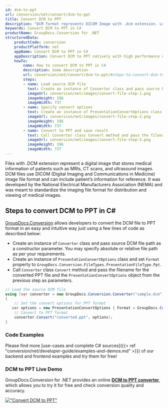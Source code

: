 ```yaml
---
id: dcm-to-ppt
url: conversion/net/convert/dcm-to-ppt
title: Convert DCM to PPT
description: "DCM format represents DICOM Image with .dcm extension. Learn how to convert DCM to PPT file programmatically in C# language using GroupDocs.Conversion for .NET library."
keywords: Convert DCM to PPT in C#
productName: GroupDocs.Conversion for .NET
structuredData:
    productCode: conversion
    productPlatform: net
    appName: Convert DCM to PPT in C#
    appDescription: Convert DCM to PPT natively with high performance using C# language and server side GroupDocs.Conversion for .NET APIs, without the use of any software like Microsoft or Open Office.
    howTo:
        name: How to convert DCM to PPT in C# 
        description: Some description
        url: conversion/net/convert/dcm-to-ppt/#steps-to-convert-dcm-to-ppt-in-c
        steps:
        - name: Load source DCM file 
          text: Create an instance of Converter class and pass source DCM file path as a constructor parameter. You may specify absolute or relative file path as per your requirements. 
          imageUrl: conversion/net/images/convert-file-step-1.png
          imageHeight: 196
          imageWidth: 737
        - name: Specify convert options 
          text: Create an instance of PresentationConvertOptions class.
          imageUrl: conversion/net/images/convert-file-step-2.png
          imageHeight: 196
          imageWidth: 737
        - name: Convert to PPT and save result 
          text: Call Converter class Convert method and pass the filename for the converted HTML file and the PresentationConvertOptions object from the previous step as parameters.
          imageUrl: conversion/net/images/convert-file-step-3.png
          imageHeight: 196
          imageWidth: 737
---
```


Files with .DCM extension represent a digital image that stores medical information of patients such as MRIs, CT scans, and ultrasound images. DCM files use DICOM (Digital Imaging and Communications in Medicine) image file format and can include patient’s information for reference. It was developed by the National Electrical Manufacturers Association (NEMA) and was meant to standardize the imaging file format for distribution and viewing of medical images.

## Steps to convert DCM to PPT in C#

[GroupDocs.Conversion](https://products.groupdocs.com/conversion/net) allows developers to convert the DCM file to PPT format in an easy and intuitive way just using a few lines of code as described below:

* Create an instance of `Converter` class and pass source DCM file path as a constructor parameter. You may specify absolute or relative file path as per your requirements. 
* Create an instance of `PresentationConvertOptions` class and set `Format` property to `GroupDocs.Conversion.FileTypes.PresentationFileType.Ppt`.
* Call `Converter` class `Convert` method and pass the filename for the converted PPT file and the `PresentationConvertOptions` object from the previous step as parameters.

```csharp
// Load the source DCM file
using (var converter = new GroupDocs.Conversion.Converter("sample.dcm"))
{
    // Set the convert options for PPT format
   var options = new PresentationConvertOptions { Format = GroupDocs.Conversion.FileTypes.PresentationFileType.Ppt };
    // Convert to PPT format
    converter.Convert("converted.ppt", options);
}
```

### Code Examples

Please find more [use-cases and complete C# sources]({{< ref "conversion/net/developer-guide/examples-and-demos.md" >}}) of our backend and frontend examples and try them for free!

### DCM to PPT Live Demo

GroupDocs.Conversion for .NET provides an online [**DCM to PPT converter**](https://products.groupdocs.app/conversion/dcm-to-ppt), which allows you to try it for free and check conversion quality and accuracy.

[!["Convert DCM to PPT"](conversion/net/images/convert-to-ppt/convert-dcm-to-ppt.png)](https://products.groupdocs.app/conversion/dcm-to-ppt)